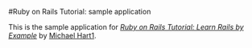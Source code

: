 #Ruby on Rails Tutorial: sample application

This is the sample application for
[*Ruby on Rails Tutorial: Learn Rails by Example*](http://railstutorial.org/)
by [Michael Hart1](http://michaelhart1.com).
